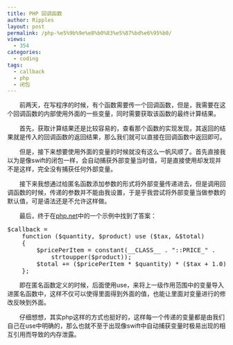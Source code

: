 ```yaml
---
title: PHP 回调函数
author: Ripples
layout: post
permalink: /php-%e5%9b%9e%e8%b0%83%e5%87%bd%e6%95%b0/
views:
  - 354
categories:
  - coding
tags:
  - callback
  - php
  - 闭包
---
```

<p style="text-indent: 2em;">
  前两天，在写程序的时候，有个函数需要传一个回调函数，但是，我需要在<span style="text-indent: 32px;">这个回调函数的内部使用外面的一些变量，同时需要获取该函数的最终计算结果。</span>
</p>

<p style="text-indent: 2em;">
  <span style="text-indent: 32px;">首先，获取计算结果还是比较容易的，查看那个函数的实现发现，其返回的结果就是传入的回调函数的返回结果，那么我们就可以直接在回调函数中返回即可。</span>
</p>

<!--more-->

<p style="text-indent: 2em;">
  但是，接下来想要使用外面的变量的时候就没有这么一帆风顺了。首先直接我以为是像swift的闭包一样，会自动捕获外部变量当时值，可是直接使用却发现并不是这样，完全没有捕获任何外部变量。
</p>

<p style="text-indent: 2em;">
  接下来我想通过给匿名函数添加参数的形式将外部变量传递进去，但是调用回调函数的时候，传递的参数并不能由我设置，于是乎我尝试将外部变量当做参数的默认值，可是语法还是不允许这样做。
</p>

<p style="text-indent: 2em;">
  最后，终于在<a href="http://php.net/manual/zh/language.types.callable.php" target="_blank">php.net</a>中的一个示例中找到了答案：
</p>

<pre class="brush:php;toolbar:false">$callback&nbsp;=
&nbsp;&nbsp;&nbsp;&nbsp;function&nbsp;($quantity,&nbsp;$product)&nbsp;use&nbsp;($tax,&nbsp;&$total)
&nbsp;&nbsp;&nbsp;&nbsp;{
&nbsp;&nbsp;&nbsp;&nbsp;&nbsp;&nbsp;&nbsp;&nbsp;$pricePerItem&nbsp;=&nbsp;constant(__CLASS__&nbsp;.&nbsp;"::PRICE_"&nbsp;.
&nbsp;&nbsp;&nbsp;&nbsp;&nbsp;&nbsp;&nbsp;&nbsp;&nbsp;&nbsp;&nbsp;&nbsp;strtoupper($product));
&nbsp;&nbsp;&nbsp;&nbsp;&nbsp;&nbsp;&nbsp;&nbsp;$total&nbsp;+=&nbsp;($pricePerItem&nbsp;*&nbsp;$quantity)&nbsp;*&nbsp;($tax&nbsp;+&nbsp;1.0);
&nbsp;&nbsp;&nbsp;&nbsp;};</pre>

<p style="text-indent: 2em;">
  即在匿名函数定义的时候，后面使用use，来将上一级作用范围中的变量导入进匿名函数中，这样不仅可以使得里面得到外面的值，也能让里面对变量进行的修改反映到外面。
</p>

<p style="text-indent: 2em;">
  仔细想想，其实php这样的方式也挺好的，这样每一个传递的变量都是由我们自己在use中明确的，那么也就不至于出现像swift中自动捕获变量时极易出现的相互引用而导致的内存泄露。
</p>

